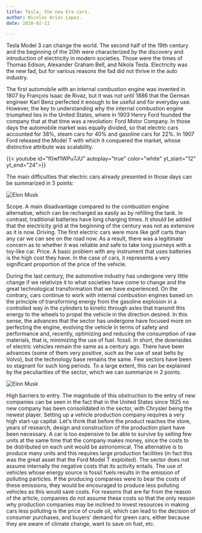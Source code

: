 ```yaml
---
title: Tesla, the new Era cars.
author: Nicolas Arias Lopez.
date: 2020-02-11

---
```



Tesla Model 3 can change the world.
The second half of the 19th century and the beginning of the 20th were characterized by the discovery and introduction of electricity in modern societies. Those were the times of Thomas Edison, Alexander Graham Bell, and Nikola Tesla. Electricity was the new fad, but for various reasons the fad did not thrive in the auto industry.



The first automobile with an internal combustion engine was invented in 1807 by François Isaac de Rivaz, but it was not until 1886 that the German engineer Karl Benz perfected it enough to be useful and for everyday use. However, the key to understanding why the internal combustion engine triumphed lies in the United States, where in 1903 Henry Ford founded the company that at that time was a revolution: Ford Motor Company. In those days the automobile market was equally divided, so that electric cars accounted for 38%, steam cars for 40% and gasoline cars for 22%. In 1907 Ford released the Model T with which it conquered the market, whose distinctive attribute was scalability.


{{< youtube id="f0wf1WPu7JU" autoplay="true" color="white" yt_start="12" yt_end="24">}}


The main difficulties that electric cars already presented in those days can be summarized in 3 points:


![Elon Musk](https://media2.s-nbcnews.com/j/newscms/2014_09/209736/140225-tesla-musk-consumer-reports-mms-1426_060ff3ca9ea6b562159c55478543ccdb.fit-760w.jpg)

Scope. A main disadvantage compared to the combustion engine alternative, which can be recharged as easily as by refilling the tank. In contrast, traditional batteries have long charging times. It should be added that the electricity grid at the beginning of the century was not as extensive as it is now.
Driving. The first electric cars were more like golf carts than any car we can see on the road now. As a result, there was a legitimate concern as to whether it was reliable and safe to take long journeys with a toy-like car.
Price. A basic problem with any instrument that uses batteries is the high cost they have. In the case of cars, it represents a very significant proportion of the price of the vehicle.


During the last century, the automotive industry has undergone very little change if we relativize it to what societies have come to change and the great technological transformation that we have experienced. On the contrary, cars continue to work with internal combustion engines based on the principle of transforming energy from the gasoline explosion in a controlled way in the cylinders to kinetic through axles that transmit this energy to the wheels to propel the vehicle in the direction desired. In this sense, the advances that the sector has undergone have focused more on perfecting the engine, evolving the vehicle in terms of safety and performance and, recently, optimizing and reducing the consumption of raw materials, that is, minimizing the use of fuel. fossil. In short, the downsides of electric vehicles remain the same as a century ago. There have been advances (some of them very positive, such as the use of seat belts by Volvo), but the technology base remains the same. Few sectors have been so stagnant for such long periods. To a large extent, this can be explained by the peculiarities of the sector, which we can summarize in 2 points.


![Elon Musk](https://hips.hearstapps.com/roa.h-cdn.co/assets/16/13/1459487172-t3.jpg)


High barriers to entry. The magnitude of this obstruction to the entry of new companies can be seen in the fact that in the United States since 1925 no new company has been consolidated in the sector, with Chrysler being the newest player. Setting up a vehicle production company requires a very high start-up capital. Let's think that before the product reaches the store, years of research, design and construction of the production plant have been necessary. A car is too expensive to be able to survive by selling few units at the same time that the company makes money, since the costs to be distributed on each unit would be astronomical. The alternative is to produce many units and this requires large production facilities (in fact this was the great asset that the Ford Model T exploited).
The sector does not assume internally the negative costs that its activity entails. The use of vehicles whose energy source is fossil fuels results in the emission of polluting particles. If the producing companies were to bear the costs of these emissions, they would be encouraged to produce less polluting vehicles as this would save costs. For reasons that are far from the reason of the article, companies do not assume these costs so that the only reason why production companies may be inclined to invest resources in making cars less polluting is the price of crude oil, which can lead to the decision of consumer purchases, and buyers' demand for green cars, either because they are aware of climate change, want to save on fuel, etc.
